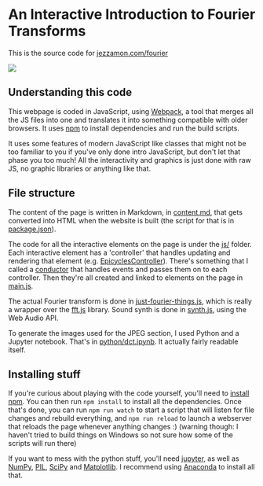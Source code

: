 # An Interactive Introduction to Fourier Transforms
This is the source code for [jezzamon.com/fourier](http://www.jezzamon.com/fourier)

![](promo/release/combo.gif)

## Understanding this code
This webpage is coded in JavaScript, using [Webpack](https://webpack.js.org/), a tool that merges all the JS files into one and translates it into something compatible with older browsers. It uses [npm](https://www.npmjs.com) to install dependencies and run the build scripts.

It uses some features of modern JavaScript like classes that might not be too familiar to you if you've only done intro JavaScript, but don't let that phase you too much! All the interactivity and graphics is just done with raw JS, no graphic libraries or anything like that.

## File structure
The content of the page is written in Markdown, in [content.md](content.md), that gets converted into HTML when the website is built (the script for that is in [package.json](package.json)).

The code for all the interactive elements on the page is under the [js/](js/) folder. Each interactive element has a 'controller' that handles updating and rendering that element (e.g. [EpicyclesController](js/controllers/epicycles-controller.js)). There's something that I called a [conductor](js/conductor.js) that handles events and passes them on to each controller. Then they're all created and linked to elements on the page in [main.js](js/main.js).

The actual Fourier transform is done in [just-fourier-things.js](js/just-fourier-things.js), which is really a wrapper over the [fft.js](https://www.npmjs.com/package/fft.js) library. Sound synth is done in [synth.js](js/synth.js), using the Web Audio API.

To generate the images used for the JPEG section, I used Python and a Jupyter notebook. That's in [python/dct.ipynb](python/dct.ipynb). It actually fairly readable itself.

## Installing stuff
If you're curious about playing with the code yourself, you'll need to [install npm](https://www.npmjs.com/get-npm). You can then run `npm install` to install all the dependencies. Once that's done, you can run `npm run watch` to start a script that will listen for file changes and rebuild everything, and `npm run reload` to launch a webserver that reloads the page whenever anything changes :)  (warning though: I haven't tried to build things on Windows so not sure how some of the scripts will run there)

If you want to mess with the python stuff, you'll need [jupyter](https://jupyter.org/), as well as [NumPy](http://www.numpy.org/), [PIL](http://www.pythonware.com/products/pil/), [SciPy](https://www.scipy.org/) and [Matplotlib](https://matplotlib.org/). I recommend using [Anaconda](https://www.anaconda.com/) to install all that. 
